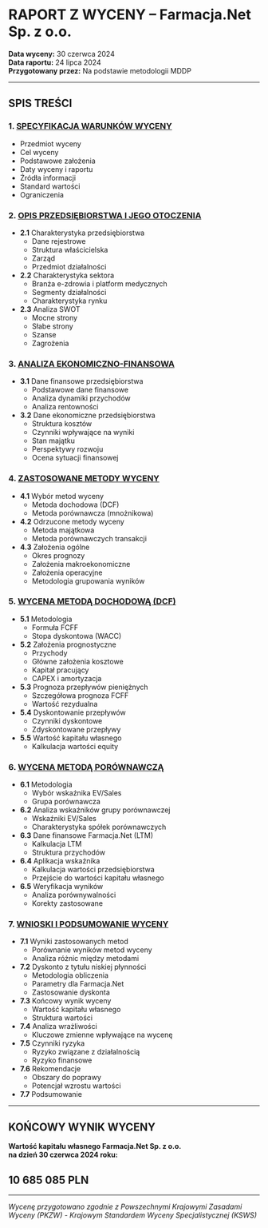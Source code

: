 # RAPORT Z WYCENY – Farmacja.Net Sp. z o.o.

**Data wyceny:** 30 czerwca 2024  
**Data raportu:** 24 lipca 2024  
**Przygotowany przez:** Na podstawie metodologii MDDP

---

## SPIS TREŚCI

### 1. [SPECYFIKACJA WARUNKÓW WYCENY](#rozdział-1)
- Przedmiot wyceny
- Cel wyceny  
- Podstawowe założenia
- Daty wyceny i raportu
- Źródła informacji
- Standard wartości
- Ograniczenia

### 2. [OPIS PRZEDSIĘBIORSTWA I JEGO OTOCZENIA](#rozdział-2)
- **2.1** Charakterystyka przedsiębiorstwa
  - Dane rejestrowe
  - Struktura właścicielska
  - Zarząd
  - Przedmiot działalności
- **2.2** Charakterystyka sektora
  - Branża e-zdrowia i platform medycznych
  - Segmenty działalności
  - Charakterystyka rynku
- **2.3** Analiza SWOT
  - Mocne strony
  - Słabe strony  
  - Szanse
  - Zagrożenia

### 3. [ANALIZA EKONOMICZNO-FINANSOWA](#rozdział-3)
- **3.1** Dane finansowe przedsiębiorstwa
  - Podstawowe dane finansowe
  - Analiza dynamiki przychodów
  - Analiza rentowności
- **3.2** Dane ekonomiczne przedsiębiorstwa
  - Struktura kosztów
  - Czynniki wpływające na wyniki
  - Stan majątku
  - Perspektywy rozwoju
  - Ocena sytuacji finansowej

### 4. [ZASTOSOWANE METODY WYCENY](#rozdział-4)
- **4.1** Wybór metod wyceny
  - Metoda dochodowa (DCF)
  - Metoda porównawcza (mnożnikowa)
- **4.2** Odrzucone metody wyceny
  - Metoda majątkowa
  - Metoda porównawczych transakcji
- **4.3** Założenia ogólne
  - Okres prognozy
  - Założenia makroekonomiczne
  - Założenia operacyjne
  - Metodologia grupowania wyników

### 5. [WYCENA METODĄ DOCHODOWĄ (DCF)](#rozdział-5)
- **5.1** Metodologia
  - Formuła FCFF
  - Stopa dyskontowa (WACC)
- **5.2** Założenia prognostyczne
  - Przychody
  - Główne założenia kosztowe
  - Kapitał pracujący
  - CAPEX i amortyzacja
- **5.3** Prognoza przepływów pieniężnych
  - Szczegółowa prognoza FCFF
  - Wartość rezydualna
- **5.4** Dyskontowanie przepływów
  - Czynniki dyskontowe
  - Zdyskontowane przepływy
- **5.5** Wartość kapitału własnego
  - Kalkulacja wartości equity

### 6. [WYCENA METODĄ PORÓWNAWCZĄ](#rozdział-6)
- **6.1** Metodologia
  - Wybór wskaźnika EV/Sales
  - Grupa porównawcza
- **6.2** Analiza wskaźników grupy porównawczej
  - Wskaźniki EV/Sales
  - Charakterystyka spółek porównawczych
- **6.3** Dane finansowe Farmacja.Net (LTM)
  - Kalkulacja LTM
  - Struktura przychodów
- **6.4** Aplikacja wskaźnika
  - Kalkulacja wartości przedsiębiorstwa
  - Przejście do wartości kapitału własnego
- **6.5** Weryfikacja wyników
  - Analiza porównywalności
  - Korekty zastosowane

### 7. [WNIOSKI I PODSUMOWANIE WYCENY](#rozdział-7)
- **7.1** Wyniki zastosowanych metod
  - Porównanie wyników metod wyceny
  - Analiza różnic między metodami
- **7.2** Dyskonto z tytułu niskiej płynności
  - Metodologia obliczenia
  - Parametry dla Farmacja.Net
  - Zastosowanie dyskonta
- **7.3** Końcowy wynik wyceny
  - Wartość kapitału własnego
  - Struktura wartości
- **7.4** Analiza wrażliwości
  - Kluczowe zmienne wpływające na wycenę
- **7.5** Czynniki ryzyka
  - Ryzyko związane z działalnością
  - Ryzyko finansowe
- **7.6** Rekomendacje
  - Obszary do poprawy
  - Potencjał wzrostu wartości  
- **7.7** Podsumowanie

---

## KOŃCOWY WYNIK WYCENY

**Wartość kapitału własnego Farmacja.Net Sp. z o.o.**  
**na dzień 30 czerwca 2024 roku:**

## **10 685 085 PLN**

---

*Wycenę przygotowano zgodnie z Powszechnymi Krajowymi Zasadami Wyceny (PKZW) - Krajowym Standardem Wyceny Specjalistycznej (KSWS)*
